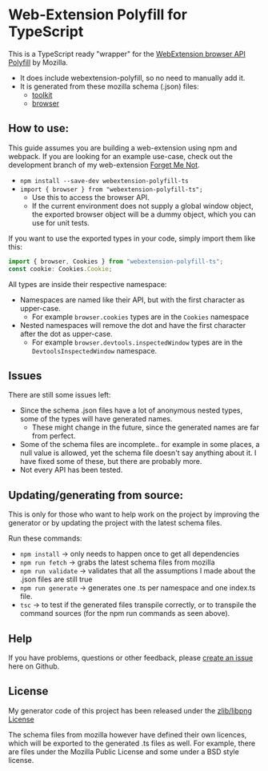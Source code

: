 # Web-Extension Polyfill for TypeScript

This is a TypeScript ready "wrapper" for the [WebExtension browser API Polyfill](https://github.com/mozilla/webextension-polyfill) by Mozilla.
* It does include webextension-polyfill, so no need to manually add it.
* It is generated from these mozilla schema (.json) files:
  * [toolkit](https://hg.mozilla.org/integration/autoland/raw-file/tip/toolkit/components/extensions/schemas/)
  * [browser](https://hg.mozilla.org/integration/autoland/raw-file/tip/browser/components/extensions/schemas/)

## How to use:
This guide assumes you are building a web-extension using npm and webpack.
If you are looking for an example use-case, check out the development branch of my web-extension [Forget Me Not](https://github.com/lusito/forget-me-not/tree/develop).

* `npm install --save-dev webextension-polyfill-ts`
* `import { browser } from "webextension-polyfill-ts";`
  * Use this to access the browser API.
  * If the current environment does not supply a global window object, the exported browser object will be a dummy object, which you can use for unit tests.

If you want to use the exported types in your code, simply import them like this:
```typescript
import { browser, Cookies } from "webextension-polyfill-ts";
const cookie: Cookies.Cookie;
```

All types are inside their respective namespace:
* Namespaces are named like their API, but with the first character as upper-case.
  * For example `browser.cookies` types are in the `Cookies` namespace
* Nested namespaces will remove the dot and have the first character after the dot as upper-case.
  * For example `browser.devtools.inspectedWindow` types are in the `DevtoolsInspectedWindow` namespace.

## Issues
There are still some issues left:
* Since the schema .json files have a lot of anonymous nested types, some of the types will have generated names.
  * These might change in the future, since the generated names are far from perfect.
* Some of the schema files are incomplete.. for example in some places, a null value is allowed, yet the schema file doesn't say anything about it. I have fixed some of these, but there are probably more.
* Not every API has been tested.

## Updating/generating from source:

This is only for those who want to help work on the project by improving the generator or by updating the project with the latest schema files.

Run these commands:
* `npm install` -> only needs to happen once to get all dependencies
* `npm run fetch` -> grabs the latest schema files from mozilla
* `npm run validate` -> validates that all the assumptions I made about the .json files are still true
* `npm run generate` -> generates one .ts per namespace and one index.ts file.
* `tsc` -> to test if the generated files transpile correctly, or to transpile the command sources (for the npm run commands as seen above).

## Help
If you have problems, questions or other feedback, please [create an issue](https://github.com/Lusito/webextension-polyfill-ts/issues) here on Github.

## License
My generator code of this project has been released under the [zlib/libpng License](https://github.com/Lusito/webextension-polyfill-ts/blob/master/LICENSE)

The schema files from mozilla however have defined their own licences, which will be exported to the generated .ts files as well.
For example, there are files under the Mozilla Public License and some under a BSD style license.
